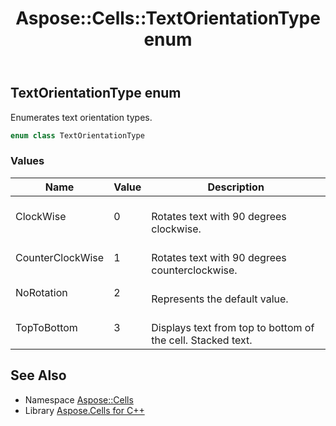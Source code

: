 ﻿---
title: Aspose::Cells::TextOrientationType enum
linktitle: TextOrientationType
second_title: Aspose.Cells for C++ API Reference
description: 'Aspose::Cells::TextOrientationType enum. Enumerates text orientation types in C++.'
type: docs
weight: 25900
url: /cpp/aspose.cells/textorientationtype/
---
## TextOrientationType enum


Enumerates text orientation types.

```cpp
enum class TextOrientationType
```

### Values

| Name | Value | Description |
| --- | --- | --- |
| ClockWise | 0 | <br>Rotates text with 90 degrees clockwise. |
| CounterClockWise | 1 | <br>Rotates text with 90 degrees counterclockwise. |
| NoRotation | 2 | <br>Represents the default value. |
| TopToBottom | 3 | <br>Displays text from top to bottom of the cell. Stacked text. |

## See Also

* Namespace [Aspose::Cells](../)
* Library [Aspose.Cells for C++](../../)
